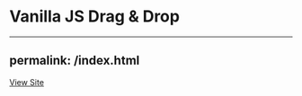 # Vanilla JS Drag & Drop

---

## permalink: /index.html

[View Site](https://rashidarmand.github.io/vanillajs-draganddrop/)
